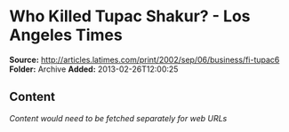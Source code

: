 # Who Killed Tupac Shakur? - Los Angeles Times

**Source:** http://articles.latimes.com/print/2002/sep/06/business/fi-tupac6
**Folder:** Archive
**Added:** 2013-02-26T12:00:25




## Content
*Content would need to be fetched separately for web URLs*
